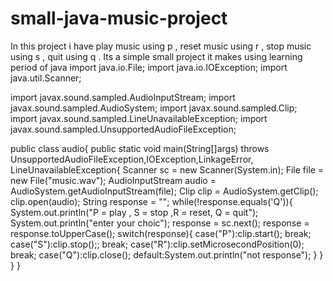 # small-java-music-project
In this project i have play music using p , reset music using r , stop music using s , quit using q . Its a simple small project it makes using learning period of java
import java.io.File;
import java.io.IOException;
import java.util.Scanner;

import javax.sound.sampled.AudioInputStream;
import javax.sound.sampled.AudioSystem;
import javax.sound.sampled.Clip;
import javax.sound.sampled.LineUnavailableException;
import javax.sound.sampled.UnsupportedAudioFileException;

public class audio{
    public static void main(String[]args) throws UnsupportedAudioFileException,IOException,LinkageError, LineUnavailableException{
        Scanner sc = new Scanner(System.in);
        File file = new File("music.wav");
        AudioInputStream audio = AudioSystem.getAudioInputStream(file);
        Clip clip = AudioSystem.getClip();
        clip.open(audio);
        String response = "";
        while(!response.equals('Q')){
            System.out.println("P = play , S = stop ,R = reset, Q = quit");
            System.out.println("enter your choic");
             response = sc.next();
            response = response.toUpperCase();
            switch(response){
                case("P"):clip.start();
                break;
                case("S"):clip.stop();;
                break;
                case("R"):clip.setMicrosecondPosition(0);
                break;
                case("Q"):clip.close();
                default:System.out.println("not response");
            }
        }
    }
}

